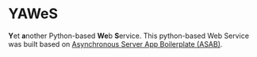 # YAWeS
**Y**et **a**nother Python-based **We**b **S**ervice. 
This python-based Web Service was built based on [Asynchronous Server App Boilerplate (ASAB)](https://github.com/TeskaLabs/asab/commit/850dcc6d67d4670d8d759315246f454a202b824d).

